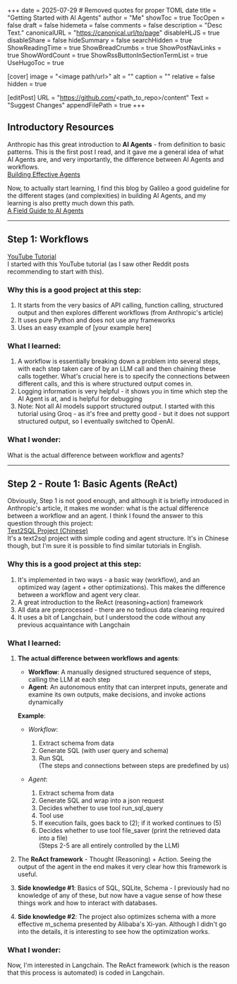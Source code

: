 +++
date = 2025-07-29  # Removed quotes for proper TOML date
title = "Getting Started with AI Agents"
author = "Me"
showToc = true
TocOpen = false
draft = false
hidemeta = false
comments = false
description = "Desc Text."
canonicalURL = "https://canonical.url/to/page"
disableHLJS = true
disableShare = false
hideSummary = false
searchHidden = true
ShowReadingTime = true
ShowBreadCrumbs = true
ShowPostNavLinks = true
ShowWordCount = true
ShowRssButtonInSectionTermList = true
UseHugoToc = true

[cover]
    image = "<image path/url>"
    alt = "<alt text>"
    caption = "<text>"
    relative = false
    hidden = true

[editPost]
    URL = "https://github.com/<path_to_repo>/content"
    Text = "Suggest Changes"
    appendFilePath = true
+++

## Introductory Resources

Anthropic has this great introduction to **AI Agents** - from definition to basic patterns. This is the first post I read, and it gave me a general idea of what AI Agents are, and very importantly, the difference between AI Agents and workflows.  
[Building Effective Agents](https://www.anthropic.com/engineering/building-effective-agents)

Now, to actually start learning, I find this blog by Galileo a good guideline for the different stages (and complexities) in building AI Agents, and my learning is also pretty much down this path.  
[A Field Guide to AI Agents](https://galileo.ai/blog/a-field-guide-to-ai-agents?utm_source=reddit&utm_content=ai_agents)

---

## Step 1: Workflows

[YouTube Tutorial](https://www.youtube.com/watch?v=bZzyPscbtI8)  
I started with this YouTube tutorial (as I saw other Reddit posts recommending to start with this).

### Why this is a good project at this step:
1. It starts from the very basics of API calling, function calling, structured output and then explores different workflows (from Anthropic's article)
2. It uses pure Python and does not use any frameworks
3. Uses an easy example of [your example here]

### What I learned:
1. A workflow is essentially breaking down a problem into several steps, with each step taken care of by an LLM call and then chaining these calls together. What's crucial here is to specify the connections between different calls, and this is where structured output comes in.
2. Logging information is very helpful - it shows you in time which step the AI Agent is at, and is helpful for debugging
3. Note: Not all AI models support structured output. I started with this tutorial using Groq - as it's free and pretty good - but it does not support structured output, so I eventually switched to OpenAI.

### What I wonder:
What is the actual difference between workflow and agents?

---

## Step 2 - Route 1: Basic Agents (ReAct)

Obviously, Step 1 is not good enough, and although it is briefly introduced in Anthropic's article, it makes me wonder: what is the actual difference between a workflow and an agent. I think I found the answer to this question through this project:  
[Text2SQL Project (Chinese)](https://www.bilibili.com/video/BV1pu5KzrEc4/?spm_id_from=333.337.search-card.all.click&vd_source=c83eb829a20620fd4b1c0fb727b2dc88)  
It's a text2sql project with simple coding and agent structure. It's in Chinese though, but I'm sure it is possible to find similar tutorials in English.

### Why this is a good project at this step:
1. It's implemented in two ways - a basic way (workflow), and an optimized way (agent + other optimizations). This makes the difference between a workflow and agent very clear.
2. A great introduction to the ReAct (reasoning+action) framework
3. All data are preprocessed - there are no tedious data cleaning required
4. It uses a bit of Langchain, but I understood the code without any previous acquaintance with Langchain

### What I learned:
1. **The actual difference between workflows and agents**:
   - **Workflow**: A manually designed structured sequence of steps, calling the LLM at each step
   - **Agent**: An autonomous entity that can interpret inputs, generate and examine its own outputs, make decisions, and invoke actions dynamically

   **Example**:
   - *Workflow*:
     1. Extract schema from data
     2. Generate SQL (with user query and schema)
     3. Run SQL  
     (The steps and connections between steps are predefined by us)
   
   - *Agent*:
     1. Extract schema from data
     2. Generate SQL and wrap into a json request
     3. Decides whether to use tool run_sql_query
     4. Tool use
     5. If execution fails, goes back to (2); if it worked continues to (5)
     6. Decides whether to use tool file_saver (print the retrieved data into a file)  
     (Steps 2-5 are all entirely controlled by the LLM)

2. The **ReAct framework** - Thought (Reasoning) + Action. Seeing the output of the agent in the end makes it very clear how this framework is useful.
3. **Side knowledge #1**: Basics of SQL, SQLite, Schema - I previously had no knowledge of any of these, but now have a vague sense of how these things work and how to interact with databases.
4. **Side knowledge #2**: The project also optimizes schema with a more effective m_schema presented by Alibaba's Xi-yan. Although I didn't go into the details, it is interesting to see how the optimization works.

### What I wonder:
Now, I'm interested in Langchain. The ReAct framework (which is the reason that this process is automated) is coded in Langchain.

